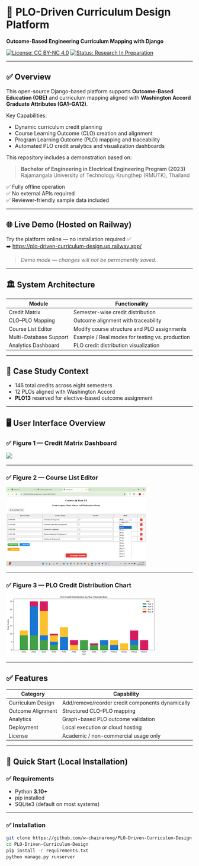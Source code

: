 # 📘 PLO-Driven Curriculum Design Platform  
**Outcome-Based Engineering Curriculum Mapping with Django**

[![License: CC BY-NC 4.0](https://img.shields.io/badge/License-CC--BY--NC--4.0-red.svg)](https://creativecommons.org/licenses/by-nc/4.0/)
[![Status: Research In Preparation](https://img.shields.io/badge/Research-In%20Preparation-yellow.svg)]()

---

## ✅ Overview

This open-source Django-based platform supports **Outcome-Based Education (OBE)** and curriculum mapping aligned with **Washington Accord Graduate Attributes (GA1–GA12)**.

Key Capabilities:
- Dynamic curriculum credit planning
- Course Learning Outcome (CLO) creation and alignment
- Program Learning Outcome (PLO) mapping and traceability
- Automated PLO credit analytics and visualization dashboards

This repository includes a demonstration based on:

> **Bachelor of Engineering in Electrical Engineering Program (2023)**  
> Rajamangala University of Technology Krungthep (RMUTK), Thailand

✅ Fully offline operation  
✅ No external APIs required  
✅ Reviewer-friendly sample data included

---

## 🌐 Live Demo (Hosted on Railway)

Try the platform online — no installation required ✅  
➡️ https://plo-driven-curriculum-design.up.railway.app/

> *Demo mode — changes will not be permanently saved.*

---

## 🏛 System Architecture

| Module | Functionality |
|--------|---------------|
| Credit Matrix | Semester-wise credit distribution |
| CLO–PLO Mapping | Outcome alignment with traceability |
| Course List Editor | Modify course structure and PLO assignments |
| Multi-Database Support | Example / Real modes for testing vs. production |
| Analytics Dashboard | PLO credit distribution visualization |

---

## 🧪 Case Study Context

- 146 total credits across eight semesters  
- 12 PLOs aligned with Washington Accord  
- **PLO13** reserved for elective-based outcome assignment  

---

## 🖥 User Interface Overview

### ✅ Figure 1 — Credit Matrix Dashboard
<img src="figs/credit_matrix.png" width="75%" />

---

### ✅ Figure 2 — Course List Editor
<img src="figs/course_list.png" width="75%" />

---

### ✅ Figure 3 — PLO Credit Distribution Chart
<img src="figs/plo_graph.png" width="80%" />

---

## ✅ Features

| Category | Capability |
|---------|------------|
| Curriculum Design | Add/remove/reorder credit components dynamically |
| Outcome Alignment | Structured CLO–PLO mapping |
| Analytics | Graph-based PLO outcome validation |
| Deployment | Local execution or cloud hosting |
| License | Academic / non-commercial usage only |

---

## 🚀 Quick Start (Local Installation)

### ✅ Requirements
- Python **3.10+**
- pip installed
- SQLite3 (default on most systems)

---

### ✅ Installation

```bash
git clone https://github.com/w-chainarong/PLO-Driven-Curriculum-Design.git
cd PLO-Driven-Curriculum-Design
pip install -r requirements.txt
python manage.py runserver
